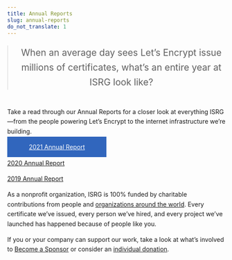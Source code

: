 ```yaml
---
title: Annual Reports
slug: annual-reports
do_not_translate: 1
---
```


<main class="page-ar">
<section class="page-ar-container">

> When an average day sees Let’s Encrypt issue millions of certificates, what’s an entire year at ISRG look like?

Take a read through our Annual Reports for a closer look at everything ISRG—from the people powering Let’s Encrypt to the internet infrastructure we’re building.

<div class="text-center mb-4">
<a href="#" class="d-inline-block my-2 mx-auto btn big-blue-btn">2021 Annual Report</a>
</div>

<a href="/documents/2020-ISRG-Annual-Report.pdf" class="">2020 Annual Report</a>

<a href="/documents/2019-ISRG-Annual-Report-Desktop.pdf" class="">2019 Annual Report</a>

As a nonprofit organization, ISRG is 100% funded by charitable contributions from people and <a href="/sponsors/">organizations around the world</a>. Every certificate we’ve issued, every person we’ve hired, and every project we’ve launched has happened because of people like you.

If you or your company can support our work, take a look at what’s involved to <a href="/sponsor/">Become a Sponsor</a> or consider an <a href="/donate/">individual donation</a>.

</section>
</main>

<style>
    .page-ar {
        line-height: 160%;
    }
    .page-ar blockquote {
        font-size: 1.32rem;
        line-height: 1.6;
        text-align: center;
        margin: 10px 0 40px;
    }

    .page-ar-container {
        margin: 0 auto;
        max-width: 640px;
    }
    .big-blue-btn {
        padding: 15px 50px;
        background: rgb(49,102,189);
        border-radius: 0;
        color: #fff;
        transition: transform 120ms;
    }

    .big-blue-btn:hover {
        color: #fff;
        transform: scale(1.01);
    }

    @media screen and (max-width: 400px) {
        .big-blue-btn {
            width: 100%;
            display: block;
            padding-left: 0;
            padding-right: 0;
        }
    }
</style>
